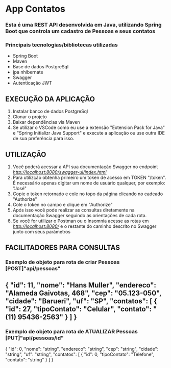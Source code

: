 # App Contatos
### Esta é uma REST API desenvolvida em Java, utilizando Spring Boot que controla um cadastro de Pessoas e seus contatos

### Principais tecnologias/bibliotecas utilizadas
- Spring Boot
- Maven
- Base de dados PostgreSql
- jpa nhibernate
- Swagger
- Autenticação JWT

## EXECUÇÃO DA APLICAÇÃO
1. Instalar banco de dados PostgreSql
2. Clonar o projeto
3. Baixar dependências via Maven
4. Se utilizar o VSCode como eu use a extensão "Extension Pack for Java" e "Spring Initializr Java Support" e execute a aplicação ou use outra IDE de sua preferência para isso.
   
## UTILIZAÇÃO
1. Você poderá acessar a API sua documentação Swagger no endpoint *[http://localhost:8080/swagger-ui/index.html](http://localhost:8080/swagger-ui/index.html)*
2. Para utilizção obtenha primeiro um token de acesso em TOKEN "/token". É necessário apenas digitar um nome de usuário qualquer, por exemplo: "José"
3. Copie o token retornado e cole no topo da página clicando no cadeado "Authorize"
4. Cole o token no campo e clique em "Authorize"
5. Após isso você pode realizar as consultas diretamente na documentação Swagger seguindo as orientações de cada rota.
6. Se você for utilizar o Postman ou o Insomnia acesse as rotas em *[http://localhost:8080/](http://localhost:8080/)* e o restante do caminho descrito no Swagger junto com seus parâmetros

## FACILITADORES PARA CONSULTAS
### Exemplo de objeto para rota de criar Pessoas [POST]"api/pessoas"
 {
      		"id": 11,
      		"nome": "Hans Muller",
      		"endereco": "Alameda Gaivotas, 468",
      		"cep": "05.123-050",
      		"cidade": "Barueri",
      		"uf": "SP",
      		"contatos": [
      			{
      				"id": 27,
      				"tipoContato": "Celular",
      				"contato": "(11) 95436-2563"
      			}
      		]
      	}
--- 
### Exemplo de objeto para rota de ATUALIZAR Pessoas [PUT]"api/pessoas/id"
{
  "id": 0,
  "nome": "string",
  "endereco": "string",
  "cep": "string",
  "cidade": "string",
  "uf": "string",
  "contatos": [
    {
      "id": 0,
      "tipoContato": "Telefone",
      "contato": "string"
    }
  ]
}
   

